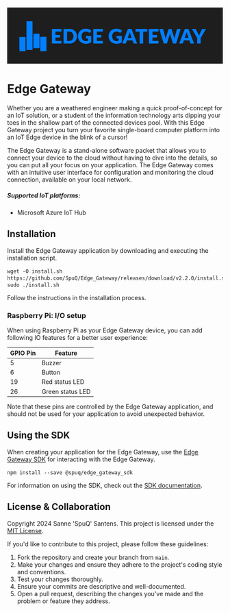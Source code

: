 ![Edge Gateway](brand/Edge_Gateway_banner.png)

# Edge Gateway
Whether you are a weathered engineer making a quick proof-of-concept for an IoT solution, or a student of the information technology arts dipping your toes in the shallow part of the connected devices pool. With this Edge Gateway project you turn your favorite single-board computer platform into an IoT Edge device in the blink of a cursor!

The Edge Gateway is a stand-alone software packet that allows you to connect your device to the cloud without having to dive into the details, so you can put all your focus on your application. The Edge Gateway comes with an intuitive user interface for configuration and monitoring the cloud connection, available on your local network.

##### Supported IoT platforms:
- Microsoft Azure IoT Hub

## Installation
Install the Edge Gateway application by downloading and executing the installation script.
```
wget -O install.sh https://github.com/SpuQ/Edge_Gateway/releases/download/v2.2.0/install.sh
sudo ./install.sh
```
Follow the instructions in the installation process.

### Raspberry Pi: I/O setup
When using Raspberry Pi as your Edge Gateway device, you can add following IO features for a better user experience:

| GPIO Pin | Feature          |
|----------|------------------|
| 5        | Buzzer           |
| 6        | Button           |
| 19       | Red status LED   |
| 26       | Green status LED |

Note that these pins are controlled by the Edge Gateway application, and should not be used for your application to avoid unexpected behavior.

## Using the SDK
When creating your application for the Edge Gateway, use the [Edge Gateway SDK](https://github.com/SpuQ/Edge_Gateway_SDK) for interacting with the Edge Gateway.

```
npm install --save @spuq/edge_gateway_sdk
```
For information on using the SDK, check out the [SDK documentation](https://github.com/SpuQ/Edge_Gateway_SDK?tab=readme-ov-file#readme).

## License & Collaboration
Copyright 2024 Sanne 'SpuQ' Santens. This project is licensed under the [MIT License](LICENSE.txt).

If you'd like to contribute to this project, please follow these guidelines:
1. Fork the repository and create your branch from `main`.
2. Make your changes and ensure they adhere to the project's coding style and conventions.
3. Test your changes thoroughly.
4. Ensure your commits are descriptive and well-documented.
5. Open a pull request, describing the changes you've made and the problem or feature they address.